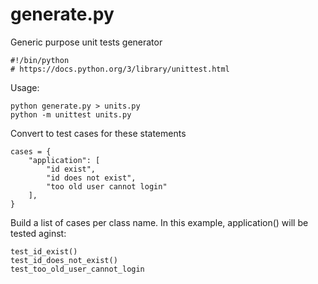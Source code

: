 # generate.py
Generic purpose unit tests generator

  
    #!/bin/python
    # https://docs.python.org/3/library/unittest.html

Usage:

    python generate.py > units.py
    python -m unittest units.py


Convert to test cases for these statements

    cases = {
        "application": [
            "id exist",
            "id does not exist",
            "too old user cannot login"
        ],
    }

Build a list of cases per class name. In this example, application() will be tested aginst:

    test_id_exist()
    test_id_does_not_exist()
    test_too_old_user_cannot_login
